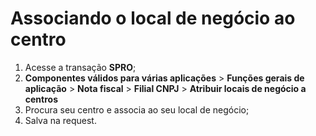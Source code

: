 # Associando o local de negócio ao centro 

1. Acesse a transação **SPRO**;
2. **Componentes válidos para várias aplicações** > **Funções gerais de aplicação** > **Nota fiscal** > **Filial CNPJ** > **Atribuir locais de negócio a centros** 
3. Procura seu centro e associa ao seu local de negócio;
4. Salva na request.